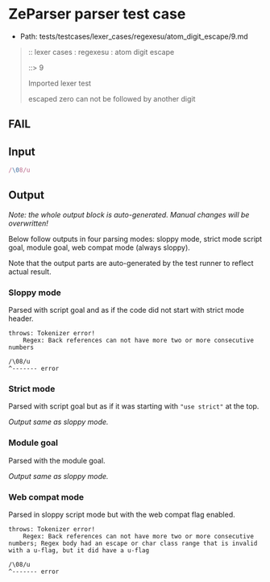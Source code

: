 # ZeParser parser test case

- Path: tests/testcases/lexer_cases/regexesu/atom_digit_escape/9.md

> :: lexer cases : regexesu : atom digit escape
>
> ::> 9
>
> Imported lexer test
>
> escaped zero can not be followed by another digit

## FAIL

## Input

`````js
/\08/u
`````

## Output

_Note: the whole output block is auto-generated. Manual changes will be overwritten!_

Below follow outputs in four parsing modes: sloppy mode, strict mode script goal, module goal, web compat mode (always sloppy).

Note that the output parts are auto-generated by the test runner to reflect actual result.

### Sloppy mode

Parsed with script goal and as if the code did not start with strict mode header.

`````
throws: Tokenizer error!
    Regex: Back references can not have more two or more consecutive numbers

/\08/u
^------- error
`````

### Strict mode

Parsed with script goal but as if it was starting with `"use strict"` at the top.

_Output same as sloppy mode._

### Module goal

Parsed with the module goal.

_Output same as sloppy mode._

### Web compat mode

Parsed in sloppy script mode but with the web compat flag enabled.

`````
throws: Tokenizer error!
    Regex: Back references can not have more two or more consecutive numbers; Regex body had an escape or char class range that is invalid with a u-flag, but it did have a u-flag

/\08/u
^------- error
`````


